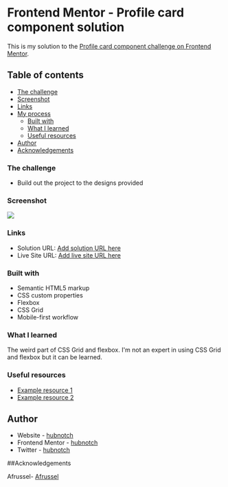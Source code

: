 # Frontend Mentor - Profile card component solution

This is my solution to the [Profile card component challenge on Frontend Mentor](https://www.frontendmentor.io/challenges/profile-card-component-cfArpWshJ). 

## Table of contents

  - [The challenge](#the-challenge)
  - [Screenshot](#screenshot)
  - [Links](#links)
- [My process](#my-process)
  - [Built with](#built-with)
  - [What I learned](#what-i-learned)
  - [Useful resources](#useful-resources)
- [Author](#author)
- [Acknowledgements](#Acknowledgements)




### The challenge

- Build out the project to the designs provided

### Screenshot

![](./screenshot.jpg)


### Links

- Solution URL: [Add solution URL here](https://github.com/Hubnotch/profile-card-component)
- Live Site URL: [Add live site URL here](https://frontend-profile-card-component.netlify.app/)



### Built with

- Semantic HTML5 markup
- CSS custom properties
- Flexbox
- CSS Grid
- Mobile-first workflow


### What I learned

The weird part of CSS Grid and flexbox. I'm not an expert in using CSS Grid and flexbox but it can be learned.


### Useful resources

- [Example resource 1](https://www.w3shool.com) 
- [Example resource 2](https://www.mdn.com)


## Author

- Website - [hubnotch](https://www.github.com/Hubnotch)
- Frontend Mentor - [hubnotch](https://www.frontendmentor.io/profile/hubnotch)
- Twitter - [hubnotch](https://www.twitter.com/hubnotch)


##Acknowledgements

Afrussel- [Afrussel](https://github.com/afrussel)
